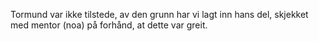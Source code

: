 Tormund var ikke tilstede, av den grunn har vi lagt inn hans del, skjekket med mentor (noa) på forhånd, at dette var greit. 
